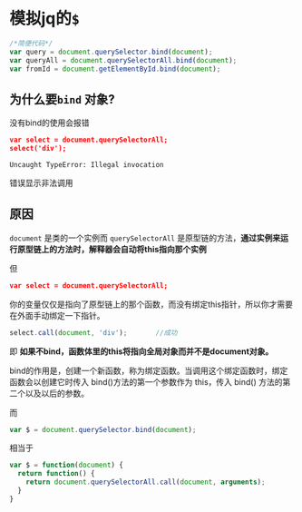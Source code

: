 

# 模拟jq的``$``

[详情见阮一峰的网络日志《如何做到 jQuery-free？》]: http://www.ruanyifeng.com/blog/2013/05/jquery-free.html



```js
/*简便代码*/
var query = document.querySelector.bind(document);
var queryAll = document.querySelectorAll.bind(document);
var fromId = document.getElementById.bind(document);
```



## 为什么要`bind` 对象?

没有bind的使用会报错

```json
var select = document.querySelectorAll;
select('div');
```



```error
Uncaught TypeError: Illegal invocation
```

错误显示非法调用



## 原因

``document`` 是类的一个实例而 ``querySelectorAll`` 是原型链的方法，**通过实例来运行原型链上的方法时，解释器会自动将this指向那个实例**



但

```json
var select = document.querySelectorAll;
```

你的变量仅仅是指向了原型链上的那个函数，而没有绑定this指针，所以你才需要在外面手动绑定一下指针。



```js
select.call(document, 'div'); 		//成功
```



即 **如果不bind，函数体里的this将指向全局对象而并不是document对象。**



bind的作用是，创建一个新函数，称为绑定函数。当调用这个绑定函数时，绑定函数会以创建它时传入 bind()方法的第一个参数作为 this，传入 bind() 方法的第二个以及以后的参数。

而

```js
var $ = document.querySelector.bind(document);
```



相当于

```js
var $ = function(document) {
  return function() {
    return document.querySelectorAll.call(document, arguments);
  }
}
```





